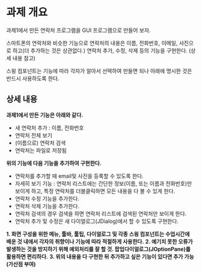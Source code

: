# 과제 개요

과제1에서 만든 연락처 프로그램을 GUI 프로그램으로 만들어 보자.

스마트폰의 연락처와 비슷한 기능으로 연락처의 내용은 이름, 전화번호, 이메일, 사진으로 하고(더 추가하는 것은 상관없다.) 연락처 추가, 수정, 삭제 등의 기능을 구현한다. (상세 내용 참고)

스윙 컴포넌트는 기능에 따라 각자가 알아서 선택하여 만들면 되나 아래에 명시한 것은 반드시 사용하도록 한다.

 

## 상세 내용

**과제1에서 만든 기능은 아래와 같다.**
- 새 연락처 추가 : 이름, 전화번호
- 연락처 전체 보기
- (이름으로) 연락처 검색
- 연락처는 파일로 저장됨

**위의 기능에 다음 기능을 추가하여 구현한다.**
- 연락처를 추가할 때 email및 사진을 등록할 수 있도록 한다.
- 자세히 보기 기능 : 연락처 리스트에는 간단한 정보(이름, 또는 이름과 전화번호)만 보이게 하고, 특정 연락처를 더블클릭하면 모든 내용을 다 볼 수 있게 한다.
- 연락처 수정 기능을 추가한다.
- 연락처 삭제 기능을 추가한다.
- 연락처 검색의 경우 검색을 하면 연락처 리스트에 검색된 연락처만 보이게 한다.
- 연락처 추가 및 수정은 새 다이얼로그(JDialog)에서 할 수 있도록 구현한다.

**1. 화면 구성을 위한 메뉴, 툴바, 툴팁, 다이얼로그 및 각종 스윙 컴포넌트는 수업시간에 배운 것 내에서 각자의 취향이나 기능에 따라 적절하게 사용한다.**
**2. 예기치 못한 오류가 발생하는 것을 방지하기 위해 예외처리를 잘 할 것. 팝업다이얼로그(JOptionPane)를 활용하면 편리하다.**
**3. 위의 내용을 다 구현한 뒤 추가하고 싶은 기능이 있다면 추가 가능 (가산점 부여)**